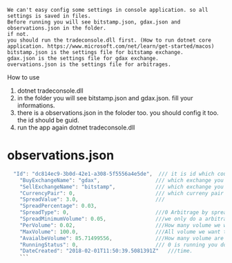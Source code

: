     We can't easy config some settings in console application. so all settings is saved in files.
    Before running you will see bitstamp.json, gdax.json and observations.json in the folder.
    if not.
    you should run the tradeconsole.dll first. (How to run dotnet core application. https://www.microsoft.com/net/learn/get-started/macos)
    bitstamp.json is the settings file for bitstamp exchange.
    gdax.json is the settings file for gdax exchange.
    overvations.json is the settings file for arbitrages. 


How to use
1. dotnet tradeconsole.dll
2. in the folder you will see bitstamp.json and gdax.json. fill your informations.
3. there is a observations.json in the foloder too.  you should config it too. the id should be guid. 
4. run the app again  dotnet tradeconsole.dll

# observations.json 

```Java
  "Id": "dc814ec9-3b0d-42e1-a308-5f5556a4e5de",  /// it is id which could be any guid
    "BuyExchangeName": "gdax",					/// which exchange you wnat to buy
    "SellExchangeName": "bitstamp",				/// which exchange you want to sell
    "CurrencyPair": 0,							/// which curreny pair you want to trade, beteur is 0, ltceur is 1
    "SpreadValue": 3.0,							/// 
    "SpreadPercentage": 0.03,
    "SpreadType": 0,							///0 Arbitrage by spreadValue, 1 Arbitrage by Spread Percentage
    "SpreadMinimumVolume": 0.05,				///we only do a arbitrage if the volume is greater than we set on here
    "PerVolume": 0.02,							///How many volume we want to buy and sell
    "MaxVolume": 100.0,							///All volume we want to trade . (after we reach it, we will stop this task)
    "AvaialbeVolume": 85.71499556,				///How many volume are not trade.
    "RunningStatus": 0,							/// 0 is running you don' need to change it
    "DateCreated": "2018-02-01T11:50:39.5081391Z"   ///time.
    ```

